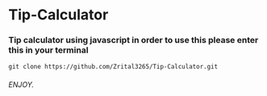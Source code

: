 # Tip-Calculator
### Tip calculator using javascript in order to use this please enter this in your terminal

```
git clone https://github.com/Zrital3265/Tip-Calculator.git
```
###### ENJOY.
